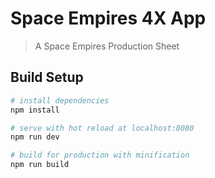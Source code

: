 # Space Empires 4X App

> A Space Empires Production Sheet

## Build Setup

``` bash
# install dependencies
npm install

# serve with hot reload at localhost:8080
npm run dev

# build for production with minification
npm run build
```
